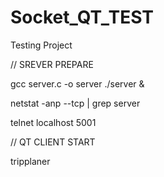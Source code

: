 # Socket_QT_TEST

Testing Project

// SREVER PREPARE

gcc server.c -o server
./server &

netstat -anp --tcp | grep server

telnet localhost 5001

// QT CLIENT START

tripplaner
